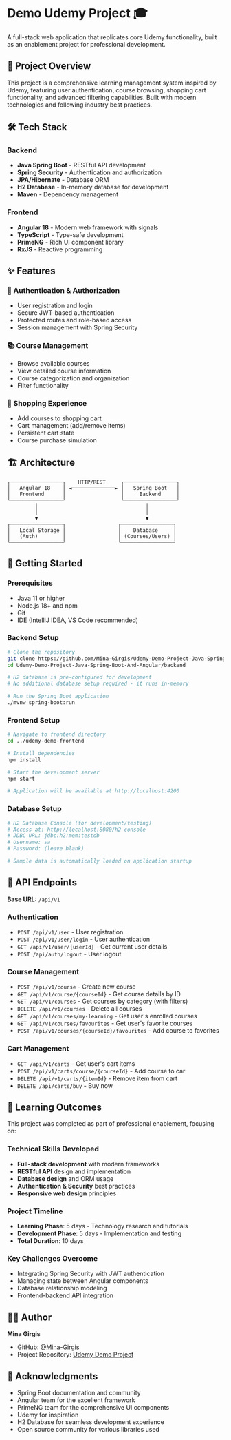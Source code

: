 # Demo Udemy Project 🎓

A full-stack web application that replicates core Udemy functionality, built as an enablement project for professional development.

## 🚀 Project Overview

This project is a comprehensive learning management system inspired by Udemy, featuring user authentication, course browsing, shopping cart functionality, and advanced filtering capabilities. Built with modern technologies and following industry best practices.

## 🛠️ Tech Stack

### Backend
- **Java Spring Boot** - RESTful API development
- **Spring Security** - Authentication and authorization
- **JPA/Hibernate** - Database ORM
- **H2 Database** - In-memory database for development
- **Maven** - Dependency management

### Frontend
- **Angular 18** - Modern web framework with signals
- **TypeScript** - Type-safe development
- **PrimeNG** - Rich UI component library
- **RxJS** - Reactive programming

## ✨ Features

### 🔐 Authentication & Authorization
- User registration and login
- Secure JWT-based authentication
- Protected routes and role-based access
- Session management with Spring Security

### 📚 Course Management
- Browse available courses
- View detailed course information
- Course categorization and organization
- Filter functionality

### 🛒 Shopping Experience
- Add courses to shopping cart
- Cart management (add/remove items)
- Persistent cart state
- Course purchase simulation


## 🏗️ Architecture

```
┌─────────────────┐    HTTP/REST     ┌─────────────────┐
│   Angular 18    │ ◄──────────────► │   Spring Boot   │
│   Frontend      │                  │     Backend     │
└─────────────────┘                  └─────────────────┘
         │                                   │
         │                                   │
         ▼                                   ▼
┌─────────────────┐                 ┌─────────────────┐
│   Local Storage │                 │    Database     │
│   (Auth)        │                 │ (Courses/Users) │
└─────────────────┘                 └─────────────────┘
```

## 🚀 Getting Started

### Prerequisites
- Java 11 or higher
- Node.js 18+ and npm
- Git
- IDE (IntelliJ IDEA, VS Code recommended)

### Backend Setup
```bash
# Clone the repository
git clone https://github.com/Mina-Girgis/Udemy-Demo-Project-Java-Spring-Boot-And-Angular.git
cd Udemy-Demo-Project-Java-Spring-Boot-And-Angular/backend

# H2 database is pre-configured for development
# No additional database setup required - it runs in-memory

# Run the Spring Boot application
./mvnw spring-boot:run
```

### Frontend Setup
```bash
# Navigate to frontend directory
cd ../udemy-demo-frontend

# Install dependencies
npm install

# Start the development server
npm start

# Application will be available at http://localhost:4200
```

### Database Setup
```bash
# H2 Database Console (for development/testing)
# Access at: http://localhost:8080/h2-console
# JDBC URL: jdbc:h2:mem:testdb
# Username: sa
# Password: (leave blank)

# Sample data is automatically loaded on application startup
```

## 🔧 API Endpoints

**Base URL:** `/api/v1`

### Authentication
- `POST /api/v1/user` - User registration
- `POST /api/v1/user/login` - User authentication
- `GET /api/v1/user/{userId}` - Get current user details
- `POST /api/auth/logout` - User logout


### Course Management
- `POST /api/v1/course` - Create new course
- `GET /api/v1/course/{courseId}` - Get course details by ID
- `GET /api/v1/courses` - Get courses by category (with filters)
- `DELETE /api/v1/courses` - Delete all courses
- `GET /api/v1/courses/my-learning` - Get user's enrolled courses
- `GET /api/v1/courses/favourites` - Get user's favorite courses
- `POST /api/v1/courses/{courseId}/favourites` - Add course to favorites

### Cart Management
- `GET /api/v1/carts` - Get user's cart items
- `POST /api/v1/carts/course/{courseId}` - Add course to car
- `DELETE /api/v1/carts/{itemId}` - Remove item from cart
- `DELETE /api/carts/buy` - Buy now


## 🎯 Learning Outcomes

This project was completed as part of professional enablement, focusing on:

### Technical Skills Developed
- **Full-stack development** with modern frameworks
- **RESTful API** design and implementation
- **Database design** and ORM usage
- **Authentication & Security** best practices
- **Responsive web design** principles

### Project Timeline
- **Learning Phase**: 5 days - Technology research and tutorials
- **Development Phase**: 5 days - Implementation and testing
- **Total Duration**: 10 days

### Key Challenges Overcome
- Integrating Spring Security with JWT authentication
- Managing state between Angular components
- Database relationship modeling
- Frontend-backend API integration



## 👨‍💻 Author

**Mina Girgis**
- GitHub: [@Mina-Girgis](https://github.com/Mina-Girgis)
- Project Repository: [Udemy Demo Project](https://github.com/Mina-Girgis/Udemy-Demo-Project-Java-Spring-Boot-And-Angular)

## 🙏 Acknowledgments

- Spring Boot documentation and community
- Angular team for the excellent framework
- PrimeNG team for the comprehensive UI components
- Udemy for inspiration
- H2 Database for seamless development experience
- Open source community for various libraries used
